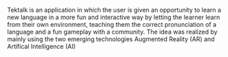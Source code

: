Tektalk is an application in which the user is given
an opportunity to learn a new language in a more fun
and interactive way by letting the learner learn from
their own environment, teaching them the correct pronunciation
of a language and a fun gameplay with a community. The idea
was realized by mainly using the two emerging technologies
Augmented Reality (AR) and Artifical Intelligence (AI)